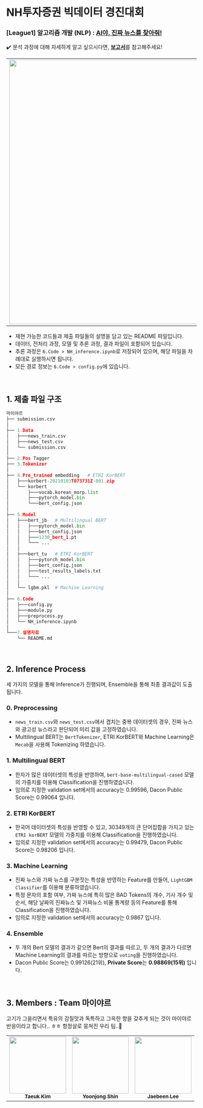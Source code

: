 # NH투자증권 빅데이터 경진대회 
### [League1] 알고리즘 개발 (NLP) : [AI야, 진짜 뉴스를 찾아줘!](https://dacon.io/competitions/official/235658/overview/) 
✔️ 분석 과정에 대해 자세하게 알고 싶으시다면, [**보고서**](https://github.com/jbeen2/NH-FakeNews/blob/main/League1_마이야르.pdf)를 참고해주세요! 



<table>
  <tr>
    <td align="center"><img src="https://user-images.githubusercontent.com/43749571/106907658-d93b2800-6741-11eb-96a2-beb5303f9f3f.jpg" width="700px;" alt=""/></a></td>
  </tr>
</table>


- 재현 가능한 코드들과 제출 파일들의 설명을 담고 있는 README 파일입니다.
- 데이터, 전처리 과정, 모델 및 추론 과정, 결과 파일이 포함되어 있습니다.
- 추론 과정은 `6.Code > NH_inference.ipynb`로 저장되어 있으며, 해당 파일을 차례대로 실행하시면 됩니다.
- 모든 경로 정보는 `6.Code > config.py`에 있습니다.

<br>

## 1. 제출 파일 구조

```python
마이야르
├── submission.csv
│
├── 1.Data     
│   ├───news_train.csv
│   ├───news_test.csv
│   └── submission.csv
│
├── 2.Pos Tagger    
├── 3.Tokenizer
│
├── 4.Pre_trained embedding   # ETRI KorBERT  
│   ├───korbert-20210103T073731Z-001.zip
│   └── korbert
│       ├───vocab.korean_morp.list
│       ├───pytorch_model.bin
│       └───bert_config.json
│
├── 5.Model
│   ├───bert_jb   # Multilingual BERT 
│   │   ├───pytorch_model.bin
│   │   ├───bert_config.json
│   │   ├───1230_bert_1.pt
│   │   └─── ...
│   │
│   ├───bert_tu   # ETRI KorBERT
│   │   ├───pytorch_model.bin
│   │   ├───bert_config.json
│   │   ├───test_results_labels.txt 
│   │   └─── ...
│   │
│   └── lgbm.pkl  # Machine Learning 
│
├── 6.Code 
│   ├───config.py
│   ├───module.py
│   ├───preprocess.py
│   └── NH_inference.ipynb
│
└───7.설명자료      
    └── README.md 

```

<br>


## 2. Inference Process 

세 가지의 모델을 통해 Inference가 진행되며, Ensemble을 통해 최종 결과값이 도출됩니다. 

### 0. Preprocessing 
* ```news_train.csv```와 ```news_test.csv```에서 겹치는 중복 데이터셋의 경우, 진짜 뉴스와 광고성 뉴스라고 판단되어 미리 값을 고정하였습니다. 
* Multilingual BERT는 ```BertTokenizer```, ETRI KorBERT와 Machine Learning은 ```Mecab```을 사용해 Tokenizing 하였습니다. 

### 1. Multilingual BERT 
* 한자가 많은 데이터셋의 특성을 반영하여, ```bert-base-multilingual-cased``` 모델의 가중치를 이용해 Classification을 진행하였습니다. 
* 임의로 지정한 validation set에서의 accuracy는 0.99596, Dacon Public Score는 0.99064 입니다. 

### 2. ETRI KorBERT 
* 한국어 데이터셋의 특성을 반영할 수 있고, 30349개의 큰 단어집합을 가지고 있는 ```ETRI korBERT``` 모델의 가중치를 이용해 Classification을 진행하였습니다. 
* 임의로 지정한 validation set에서의 accuracy는 0.99479, Dacon Public Score는 0.98206 입니다. 

### 3. Machine Learning  
* 진짜 뉴스와 가짜 뉴스를 구분짓는 특성을 반영하는 Feature를 만들어, ```LightGBM Classifier```를 이용해 분류하였습니다. 
* 특정 문자의 포함 여부, 가짜 뉴스에 특히 많은 BAD Tokens의 개수, 기사 개수 및 순서, 해당 날짜의 진짜뉴스 및 가짜뉴스 비율 통계량 등의 Feature를 통해 Classification을 진행하였습니다. 
* 임의로 지정한 validation set에서의 accuracy는 0.9867 입니다. 

### 4. Ensemble 
* 두 개의 Bert 모델의 결과가 같으면 Bert의 결과를 따르고, 두 개의 결과가 다르면 Machine Learning의 결과를 따르는 방향으로 ```voting```을 진행하였습니다. 
* Dacon Public Score는 0.99126(21위), **Private Score**는 **0.98869(15위)** 입니다. 



<br>


## 3. Members : Team 마이야르 
고기가 그을리면서 특유의 감칠맛과 독특하고 그윽한 향을 갖추게 되는 것이 마이야르 반응이라고 합니다.. ㅎㅎ 항정살로 뭉쳐진 우리 팀..🐷  

<!-- ALL-CONTRIBUTORS-LIST:START - Do not remove or modify this section -->
<!-- prettier-ignore-start -->
<!-- markdownlint-disable --> 

<table>
  <tr>
    <td align="center"><a href="https://github.com/taeukkkim"><img src="https://user-images.githubusercontent.com/43749571/106909675-db9e8180-6743-11eb-8eef-98972e3af2df.jpeg" width="150" height="150"><br /><sub><b>Taeuk Kim</b></sub></td>
    <td align="center"><a href="https://github.com/yoonjong12"><img src="https://user-images.githubusercontent.com/43749571/106909670-da6d5480-6743-11eb-982d-2536a4b538ac.png" width="150" height="150"><br /><sub><b>Yoonjong Shin</b></sub></td>
    <td align="center"><a href="https://github.com/jbeen2"><img src="https://user-images.githubusercontent.com/43749571/106911368-6764dd80-6745-11eb-83d3-bb105d794ab6.jpg" width="150" height="150"><br /><sub><b>Jaebeen Lee</b></sub></td>
  </tr>
</table>

<br>
